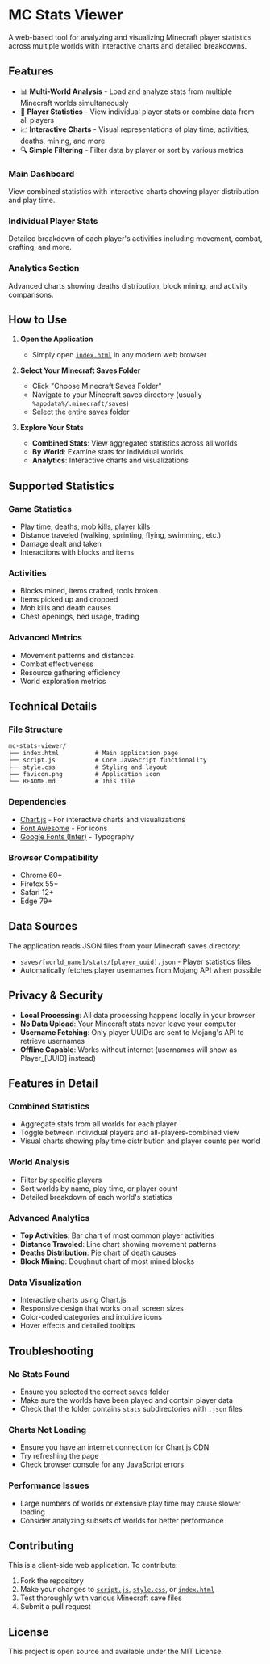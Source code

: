 # MC Stats Viewer

A web-based tool for analyzing and visualizing Minecraft player statistics across multiple worlds with interactive charts and detailed breakdowns.

## Features

- 📊 **Multi-World Analysis** - Load and analyze stats from multiple Minecraft worlds simultaneously
- 👥 **Player Statistics** - View individual player stats or combine data from all players
- 📈 **Interactive Charts** - Visual representations of play time, activities, deaths, mining, and more
- 🔍 **Simple Filtering** - Filter data by player or sort by various metrics

### Main Dashboard
View combined statistics with interactive charts showing player distribution and play time.

### Individual Player Stats
Detailed breakdown of each player's activities including movement, combat, crafting, and more.

### Analytics Section
Advanced charts showing deaths distribution, block mining, and activity comparisons.

## How to Use

1. **Open the Application**
   - Simply open [`index.html`](index.html) in any modern web browser

2. **Select Your Minecraft Saves Folder**
   - Click "Choose Minecraft Saves Folder"
   - Navigate to your Minecraft saves directory (usually `%appdata%/.minecraft/saves`)
   - Select the entire saves folder

3. **Explore Your Stats**
   - **Combined Stats**: View aggregated statistics across all worlds
   - **By World**: Examine stats for individual worlds
   - **Analytics**: Interactive charts and visualizations

## Supported Statistics

### Game Statistics
- Play time, deaths, mob kills, player kills
- Distance traveled (walking, sprinting, flying, swimming, etc.)
- Damage dealt and taken
- Interactions with blocks and items

### Activities
- Blocks mined, items crafted, tools broken
- Items picked up and dropped
- Mob kills and death causes
- Chest openings, bed usage, trading

### Advanced Metrics
- Movement patterns and distances
- Combat effectiveness
- Resource gathering efficiency
- World exploration metrics

## Technical Details

### File Structure
```
mc-stats-viewer/
├── index.html          # Main application page
├── script.js           # Core JavaScript functionality
├── style.css           # Styling and layout
├── favicon.png         # Application icon
└── README.md           # This file
```

### Dependencies
- [Chart.js](https://www.chartjs.org/) - For interactive charts and visualizations
- [Font Awesome](https://fontawesome.com/) - For icons
- [Google Fonts (Inter)](https://fonts.google.com/) - Typography

### Browser Compatibility
- Chrome 60+
- Firefox 55+
- Safari 12+
- Edge 79+

## Data Sources

The application reads JSON files from your Minecraft saves directory:
- `saves/[world_name]/stats/[player_uuid].json` - Player statistics files
- Automatically fetches player usernames from Mojang API when possible

## Privacy & Security

- **Local Processing**: All data processing happens locally in your browser
- **No Data Upload**: Your Minecraft stats never leave your computer
- **Username Fetching**: Only player UUIDs are sent to Mojang's API to retrieve usernames
- **Offline Capable**: Works without internet (usernames will show as Player_[UUID] instead)

## Features in Detail

### Combined Statistics
- Aggregate stats from all worlds for each player
- Toggle between individual players and all-players-combined view
- Visual charts showing play time distribution and player counts per world

### World Analysis
- Filter by specific players
- Sort worlds by name, play time, or player count
- Detailed breakdown of each world's statistics

### Advanced Analytics
- **Top Activities**: Bar chart of most common player activities
- **Distance Traveled**: Line chart showing movement patterns
- **Deaths Distribution**: Pie chart of death causes
- **Block Mining**: Doughnut chart of most mined blocks

### Data Visualization
- Interactive charts using Chart.js
- Responsive design that works on all screen sizes
- Color-coded categories and intuitive icons
- Hover effects and detailed tooltips

## Troubleshooting

### No Stats Found
- Ensure you selected the correct saves folder
- Make sure the worlds have been played and contain player data
- Check that the folder contains `stats` subdirectories with `.json` files

### Charts Not Loading
- Ensure you have an internet connection for Chart.js CDN
- Try refreshing the page
- Check browser console for any JavaScript errors

### Performance Issues
- Large numbers of worlds or extensive play time may cause slower loading
- Consider analyzing subsets of worlds for better performance

## Contributing

This is a client-side web application. To contribute:
1. Fork the repository
2. Make your changes to [`script.js`](script.js), [`style.css`](style.css), or [`index.html`](index.html)
3. Test thoroughly with various Minecraft save files
4. Submit a pull request

## License

This project is open source and available under the MIT License.